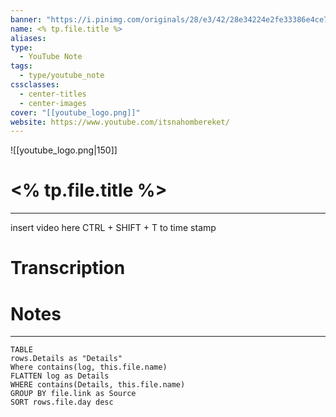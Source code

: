 ```yaml
---
banner: "https://i.pinimg.com/originals/28/e3/42/28e34224e2fe33386e4ce7eefbe8c9ff.gif"
name: <% tp.file.title %>
aliases: 
type:
  - YouTube Note
tags:
  - type/youtube_note
cssclasses:
  - center-titles
  - center-images
cover: "[[youtube_logo.png]]"
website: https://www.youtube.com/itsnahombereket/
---
```

![[youtube_logo.png|150]]
# <% tp.file.title %>
---
insert video here
CTRL + SHIFT + T to time stamp

# Transcription
# Notes
---


```dataview
TABLE
rows.Details as "Details"
Where contains(log, this.file.name)
FLATTEN log as Details
WHERE contains(Details, this.file.name)
GROUP BY file.link as Source
SORT rows.file.day desc
```
